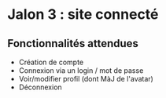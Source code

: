# Jalon 3 : site connecté

## Fonctionnalités attendues

- Création de compte
- Connexion via un login / mot de passe
- Voir/modifier profil (dont MàJ de l'avatar)
- Déconnexion